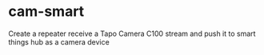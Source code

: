 # cam-smart
Create a repeater receive a Tapo Camera C100 stream and push it to smart things hub as a camera device 
